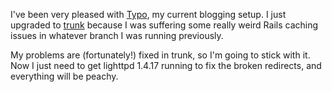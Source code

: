 I've been very pleased with <a href="http://typosphere.org">Typo</a>, my current blogging setup.  I just upgraded to <a href="http://svn.typosphere.org/typo/trunk/">trunk</a> because I was suffering some really weird Rails caching issues in whatever branch I was running previously.

My problems are (fortunately!) fixed in trunk, so I'm going to stick with it.  Now I just need to get lighttpd 1.4.17 running to fix the broken redirects, and everything will be peachy.